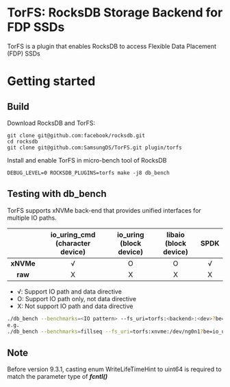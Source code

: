 # TorFS: RocksDB Storage Backend for FDP SSDs

TorFS is a plugin that enables RocksDB to access Flexible Data Placement (FDP) SSDs

# Getting started

## Build

Download RocksDB and TorFS:

```shell
git clone git@github.com:facebook/rocksdb.git
cd rocksdb
git clone git@github.com:SamsungDS/TorFS.git plugin/torfs
```

Install and enable TorFS in micro-bench tool of RocksDB

```shell
DEBUG_LEVEL=0 ROCKSDB_PLUGINS=torfs make -j8 db_bench
```



## Testing with db_bench

TorFS supports xNVMe back-end that provides unified interfaces for multiple IO paths.

|           | io_uring_cmd (character device) | io_uring (block device) | libaio (block device) | SPDK |
| :-------: | :-----------------------------: | :---------------------: | :-------------------: | :--: |
| **xNVMe** |                √                |            O            |           O           |  √   |
|  **raw**  |                X                |            X            |           X           |  X   |

- √: Support IO path and data directive			
- O: Support IO path only, not data directive
- X: Not support IO path and data directive

```bash
./db_bench --benchmarks=<IO pattern> --fs_uri=torfs:<backend>:<dev>?be=<IO path>
e.g.
./db_bench --benchmarks=fillseq --fs_uri=torfs:xnvme:/dev/ng0n1?be=io_uring_cmd
```

## Note
Before version 9.3.1, casting enum WriteLifeTimeHint to uint64 is required to match the parameter type of ***fcntl()***

